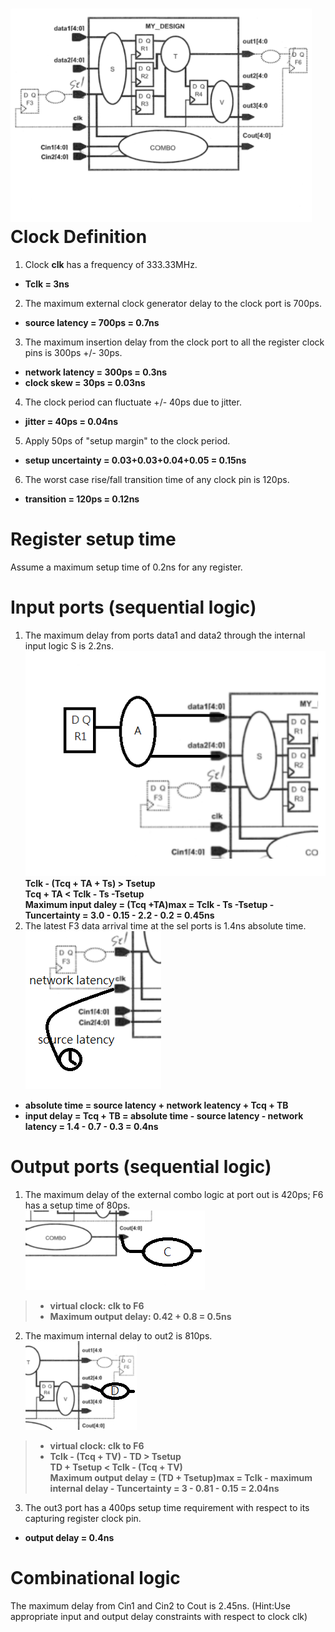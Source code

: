 ![Image](https://github.com/vita70579/VLSI/raw/main/Image/im13.png)<br>
Clock Definition
================
1. Clock **clk** has a frequency of 333.33MHz.
- **Tclk = 3ns**
2. The maximum external clock generator delay to the clock port is 700ps.
- **source latency = 700ps = 0.7ns**
3. The maximum insertion delay from the clock port to all the register clock pins is 300ps +/- 30ps.
- **network latency = 300ps = 0.3ns**
- **clock skew = 30ps = 0.03ns**
4. The clock period can fluctuate +/- 40ps due to jitter.
- **jitter = 40ps = 0.04ns**
5. Apply 50ps of "setup margin" to the clock period.
- **setup uncertainty = 0.03+0.03+0.04+0.05 = 0.15ns**
6. The worst case rise/fall transition time of any clock pin is 120ps.
- **transition = 120ps = 0.12ns**

Register setup time
===================
Assume a maximum setup time of 0.2ns for any register.

Input ports (sequential logic)
==============================
1. The maximum delay from ports data1 and data2 through the internal input logic S is 2.2ns. <br>
![Image](https://github.com/vita70579/VLSI/raw/main/Image/im14.png)<br>
**Tclk - (Tcq + TA + Ts) > Tsetup <br>
Tcq + TA < Tclk - Ts -Tsetup <br>
Maximum input daley = (Tcq +TA)max = Tclk - Ts -Tsetup -Tuncertainty = 3.0 - 0.15 - 2.2 - 0.2 = 0.45ns**
2. The latest F3 data arrival time at the sel ports is 1.4ns absolute time. <br>
![Image](https://github.com/vita70579/VLSI/raw/main/Image/im15.png)<br>
- **absolute time = source latency + network leatency + Tcq + TB**
- **input delay = Tcq + TB = absolute time - source latency - network latency = 1.4 - 0.7 - 0.3 = 0.4ns**

Output ports (sequential logic)
===============================
1. The maximum delay of the external combo logic at port out is 420ps; F6 has a setup time of 80ps.<br>
![Image](https://github.com/vita70579/VLSI/raw/main/Image/im16.png)<br>
>- **virtual clock: clk to F6**
>- **Maximum output delay: 0.42 + 0.8 = 0.5ns**
2. The maximum internal delay to out2 is 810ps.<br>
![Image](https://github.com/vita70579/VLSI/raw/main/Image/im17.png)<br>
>- **virtual clock: clk to F6**
>- **Tclk - (Tcq + TV) - TD > Tsetup <br>
TD + Tsetup < Tclk - (Tcq + TV) <br>
Maximum output delay = (TD + Tsetup)max = Tclk - maximum internal delay - Tuncertainty = 3 - 0.81 - 0.15 = 2.04ns**
3. The out3 port has a 400ps setup time requirement with respect to its capturing register clock pin.
- **output delay = 0.4ns**

Combinational logic
===================
The maximum delay from Cin1 and Cin2 to Cout is 2.45ns. (Hint:Use appropriate input and output delay constraints with respect to clock clk)
